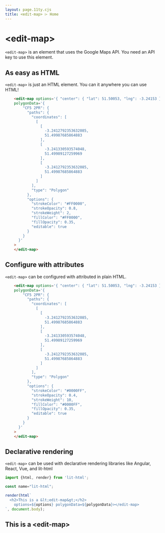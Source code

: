```yaml
---
layout: page.11ty.cjs
title: <edit-map> ⌲ Home
---
```


# &lt;edit-map>

`<edit-map>` is an element that uses the Google Maps API. You need an API key to use this element.

## As easy as HTML

<section class="columns">
  <div>

`<edit-map>` is just an HTML element. You can it anywhere you can use HTML!

```html
    <edit-map options='{ "center": { "lat": 51.50053, "lng": -3.24153 },"zoom": 18 }'
    polygonData='{
        "CF5 2PR": {
          "paths": {
            "coordinates": [
              [
                [
                  -3.2412792353632085,
                  51.49987685864883
                ],
                [
                  -3.241330593574048,
                  51.49989127259969
                ],
                [
                  -3.2412792353632085,
                  51.49987685864883
                ]
              ]
            ],
            "type": "Polygon"
          },
          "options": {
            "strokeColor": "#FF0000",
            "strokeOpacity": 0.8,
            "strokeWeight": 2,
            "fillColor": "#FF0000",
            "fillOpacity": 0.35,
            "editable": true
          }
        }
      }'
    >
    </edit-map>
```

  </div>
  <div>
    <edit-map options='{ "center": { "lat": 51.50053, "lng": -3.24153 },"zoom": 18 }'
    polygonData='{
        "CF5 2PR": {
          "paths": {
            "coordinates": [
              [
                [
                  -3.2412792353632085,
                  51.49987685864883
                ],
                [
                  -3.241330593574048,
                  51.49989127259969
                ],
                [
                  -3.2413347307488722,
                  51.49989391355792
                ],
                [
                  -3.241373148068855,
                  51.49994351153062
                ],
                [
                  -3.241374670742076,
                  51.49994817761486
                ],
                [
                  -3.2413780211443246,
                  51.50021102089575
                ],
                [
                  -3.2413775828922193,
                  51.500331567274415
                ],
                [
                  -3.242017097016856,
                  51.5002560618349
                ],
                [
                  -3.2420219805526416,
                  51.500256553723226
                ],
                [
                  -3.2421028987359044,
                  51.50031999119544
                ],
                [
                  -3.2421045420547183,
                  51.50032461616887
                ],
                [
                  -3.2421070416730524,
                  51.50037790012244
                ],
                [
                  -3.2421058385451467,
                  51.500382658626314
                ],
                [
                  -3.2420746698759313,
                  51.50043163945739
                ],
                [
                  -3.2420708688770863,
                  51.500434744821085
                ],
                [
                  -3.240487290140913,
                  51.50065798185188
                ],
                [
                  -3.2404775183741705,
                  51.50065888630823
                ],
                [
                  -3.2404093062118338,
                  51.5006359063517
                ],
                [
                  -3.240405608558553,
                  51.500632678622445
                ],
                [
                  -3.240373292272632,
                  51.50056329907186
                ],
                [
                  -3.2403732006700787,
                  51.50055839168101
                ],
                [
                  -3.240387729834119,
                  51.50050706594485
                ],
                [
                  -3.2403903800696527,
                  51.500502934706844
                ],
                [
                  -3.2404400641271707,
                  51.50046462878303
                ],
                [
                  -3.240444733616592,
                  51.500463116584484
                ],
                [
                  -3.2408610848282544,
                  51.50040276315748
                ],
                [
                  -3.2411774867209084,
                  51.50035765676717
                ],
                [
                  -3.2411800081534414,
                  51.499961825415
                ],
                [
                  -3.241180864852435,
                  51.4999569925129
                ],
                [
                  -3.241211985732391,
                  51.49990251921484
                ],
                [
                  -3.241215713930305,
                  51.49989932681508
                ],
                [
                  -3.2412792353632085,
                  51.49987685864883
                ]
              ]
            ],
            "type": "Polygon"
          },
          "options": {
            "strokeColor": "#FF0000",
            "strokeOpacity": 0.8,
            "strokeWeight": 2,
            "fillColor": "#FF0000",
            "fillOpacity": 0.35,
            "editable": true
          }
        }
      }'
    >
    </edit-map>
  </div>
</section>

## Configure with attributes

<section class="columns">
  <div>

`<edit-map>` can be configured with attributed in plain HTML.

```html
    <edit-map options='{ "center": { "lat": 51.50053, "lng": -3.24153 },"zoom": 18 }'
    polygonData='{
        "CF5 2PR": {
          "paths": {
            "coordinates": [
              [
                [
                  -3.2412792353632085,
                  51.49987685864883
                ],
                [
                  -3.241330593574048,
                  51.49989127259969
                ],
                [
                  -3.2412792353632085,
                  51.49987685864883
                ]
              ]
            ],
            "type": "Polygon"
          },
          "options": {
            "strokeColor": "#0000FF",
            "strokeOpacity": 0.4,
            "strokeWeight": 10,
            "fillColor": "#0000FF",
            "fillOpacity": 0.35,
            "editable": true
          }
        }
      }'
    >
    </edit-map>
```

  </div>
  <div>
    <edit-map options='{ "center": { "lat": 51.50053, "lng": -3.24153 },"zoom": 18 }'
    polygonData='{
        "CF5 2PR": {
          "paths": {
            "coordinates": [
              [
                [
                  -3.2412792353632085,
                  51.49987685864883
                ],
                [
                  -3.241330593574048,
                  51.49989127259969
                ],
                [
                  -3.2413347307488722,
                  51.49989391355792
                ],
                [
                  -3.241373148068855,
                  51.49994351153062
                ],
                [
                  -3.241374670742076,
                  51.49994817761486
                ],
                [
                  -3.2413780211443246,
                  51.50021102089575
                ],
                [
                  -3.2413775828922193,
                  51.500331567274415
                ],
                [
                  -3.242017097016856,
                  51.5002560618349
                ],
                [
                  -3.2420219805526416,
                  51.500256553723226
                ],
                [
                  -3.2421028987359044,
                  51.50031999119544
                ],
                [
                  -3.2421045420547183,
                  51.50032461616887
                ],
                [
                  -3.2421070416730524,
                  51.50037790012244
                ],
                [
                  -3.2421058385451467,
                  51.500382658626314
                ],
                [
                  -3.2420746698759313,
                  51.50043163945739
                ],
                [
                  -3.2420708688770863,
                  51.500434744821085
                ],
                [
                  -3.240487290140913,
                  51.50065798185188
                ],
                [
                  -3.2404775183741705,
                  51.50065888630823
                ],
                [
                  -3.2404093062118338,
                  51.5006359063517
                ],
                [
                  -3.240405608558553,
                  51.500632678622445
                ],
                [
                  -3.240373292272632,
                  51.50056329907186
                ],
                [
                  -3.2403732006700787,
                  51.50055839168101
                ],
                [
                  -3.240387729834119,
                  51.50050706594485
                ],
                [
                  -3.2403903800696527,
                  51.500502934706844
                ],
                [
                  -3.2404400641271707,
                  51.50046462878303
                ],
                [
                  -3.240444733616592,
                  51.500463116584484
                ],
                [
                  -3.2408610848282544,
                  51.50040276315748
                ],
                [
                  -3.2411774867209084,
                  51.50035765676717
                ],
                [
                  -3.2411800081534414,
                  51.499961825415
                ],
                [
                  -3.241180864852435,
                  51.4999569925129
                ],
                [
                  -3.241211985732391,
                  51.49990251921484
                ],
                [
                  -3.241215713930305,
                  51.49989932681508
                ],
                [
                  -3.2412792353632085,
                  51.49987685864883
                ]
              ]
            ],
            "type": "Polygon"
          },
          "options": {
            "strokeColor": "#0000FF",
            "strokeOpacity": 0.4,
            "strokeWeight": 10,
            "fillColor": "#0000FF",
            "fillOpacity": 0.35,
            "editable": false
          }
        }
      }'
    >
    </edit-map>
  </div>
</section>

## Declarative rendering

<section class="columns">
  <div>

`<edit-map>` can be used with declarative rendering libraries like Angular, React, Vue, and lit-html

```js
import {html, render} from 'lit-html';

const name="lit-html";

render(html`
  <h2>This is a &lt;edit-map&gt;</h2>
    options=${options} polygonData=${polygonData}></edit-map>
`, document.body);
```

  </div>
  <div>

<h2>This is a &lt;edit-map&gt;</h2>
    <edit-map options='{ "center": { "lat": 51.50053, "lng": -3.24153 },"zoom": 18 }'
    polygonData='{
        "CF5 2PR": {
          "paths": {
            "coordinates": [
              [
                [
                  -3.2412792353632085,
                  51.49987685864883
                ],
                [
                  -3.241330593574048,
                  51.49989127259969
                ],
                [
                  -3.2413347307488722,
                  51.49989391355792
                ],
                [
                  -3.241373148068855,
                  51.49994351153062
                ],
                [
                  -3.241374670742076,
                  51.49994817761486
                ],
                [
                  -3.2413780211443246,
                  51.50021102089575
                ],
                [
                  -3.2413775828922193,
                  51.500331567274415
                ],
                [
                  -3.242017097016856,
                  51.5002560618349
                ],
                [
                  -3.2420219805526416,
                  51.500256553723226
                ],
                [
                  -3.2421028987359044,
                  51.50031999119544
                ],
                [
                  -3.2421045420547183,
                  51.50032461616887
                ],
                [
                  -3.2421070416730524,
                  51.50037790012244
                ],
                [
                  -3.2421058385451467,
                  51.500382658626314
                ],
                [
                  -3.2420746698759313,
                  51.50043163945739
                ],
                [
                  -3.2420708688770863,
                  51.500434744821085
                ],
                [
                  -3.240487290140913,
                  51.50065798185188
                ],
                [
                  -3.2404775183741705,
                  51.50065888630823
                ],
                [
                  -3.2404093062118338,
                  51.5006359063517
                ],
                [
                  -3.240405608558553,
                  51.500632678622445
                ],
                [
                  -3.240373292272632,
                  51.50056329907186
                ],
                [
                  -3.2403732006700787,
                  51.50055839168101
                ],
                [
                  -3.240387729834119,
                  51.50050706594485
                ],
                [
                  -3.2403903800696527,
                  51.500502934706844
                ],
                [
                  -3.2404400641271707,
                  51.50046462878303
                ],
                [
                  -3.240444733616592,
                  51.500463116584484
                ],
                [
                  -3.2408610848282544,
                  51.50040276315748
                ],
                [
                  -3.2411774867209084,
                  51.50035765676717
                ],
                [
                  -3.2411800081534414,
                  51.499961825415
                ],
                [
                  -3.241180864852435,
                  51.4999569925129
                ],
                [
                  -3.241211985732391,
                  51.49990251921484
                ],
                [
                  -3.241215713930305,
                  51.49989932681508
                ],
                [
                  -3.2412792353632085,
                  51.49987685864883
                ]
              ]
            ],
            "type": "Polygon"
          },
          "options": {
            "strokeColor": "#0000FF",
            "strokeOpacity": 0.8,
            "strokeWeight": 2,
            "fillColor": "#00FF00",
            "fillOpacity": 0.35,
            "editable": false
          }
        }
      }'
    >
    </edit-map>
  </div>
</section>
